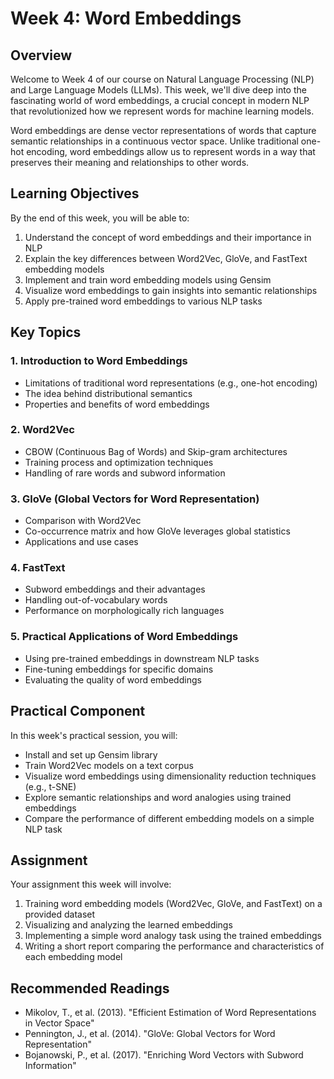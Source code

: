 # Week 4: Word Embeddings

## Overview

Welcome to Week 4 of our course on Natural Language Processing (NLP) and Large Language Models (LLMs). This week, we'll dive deep into the fascinating world of word embeddings, a crucial concept in modern NLP that revolutionized how we represent words for machine learning models.

Word embeddings are dense vector representations of words that capture semantic relationships in a continuous vector space. Unlike traditional one-hot encoding, word embeddings allow us to represent words in a way that preserves their meaning and relationships to other words.

## Learning Objectives

By the end of this week, you will be able to:

1. Understand the concept of word embeddings and their importance in NLP
2. Explain the key differences between Word2Vec, GloVe, and FastText embedding models
3. Implement and train word embedding models using Gensim
4. Visualize word embeddings to gain insights into semantic relationships
5. Apply pre-trained word embeddings to various NLP tasks

## Key Topics

### 1. Introduction to Word Embeddings

- Limitations of traditional word representations (e.g., one-hot encoding)
- The idea behind distributional semantics
- Properties and benefits of word embeddings

### 2. Word2Vec

- CBOW (Continuous Bag of Words) and Skip-gram architectures
- Training process and optimization techniques
- Handling of rare words and subword information

### 3. GloVe (Global Vectors for Word Representation)

- Comparison with Word2Vec
- Co-occurrence matrix and how GloVe leverages global statistics
- Applications and use cases

### 4. FastText

- Subword embeddings and their advantages
- Handling out-of-vocabulary words
- Performance on morphologically rich languages

### 5. Practical Applications of Word Embeddings

- Using pre-trained embeddings in downstream NLP tasks
- Fine-tuning embeddings for specific domains
- Evaluating the quality of word embeddings

## Practical Component

In this week's practical session, you will:

- Install and set up Gensim library
- Train Word2Vec models on a text corpus
- Visualize word embeddings using dimensionality reduction techniques (e.g., t-SNE)
- Explore semantic relationships and word analogies using trained embeddings
- Compare the performance of different embedding models on a simple NLP task

## Assignment

Your assignment this week will involve:

1. Training word embedding models (Word2Vec, GloVe, and FastText) on a provided dataset
2. Visualizing and analyzing the learned embeddings
3. Implementing a simple word analogy task using the trained embeddings
4. Writing a short report comparing the performance and characteristics of each embedding model

## Recommended Readings

- Mikolov, T., et al. (2013). "Efficient Estimation of Word Representations in Vector Space"
- Pennington, J., et al. (2014). "GloVe: Global Vectors for Word Representation"
- Bojanowski, P., et al. (2017). "Enriching Word Vectors with Subword Information"

```{tableofcontents}

```
